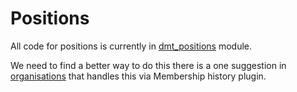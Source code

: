 # Positions

All code for positions is currently in [dmt_positions](../../../../modules/custom/dmt_positions/dmt_positions.info.yml) module.

We need to find a better way to do this there is a one suggestion in [organisations](organisations.md) that handles this
via Membership history plugin.
